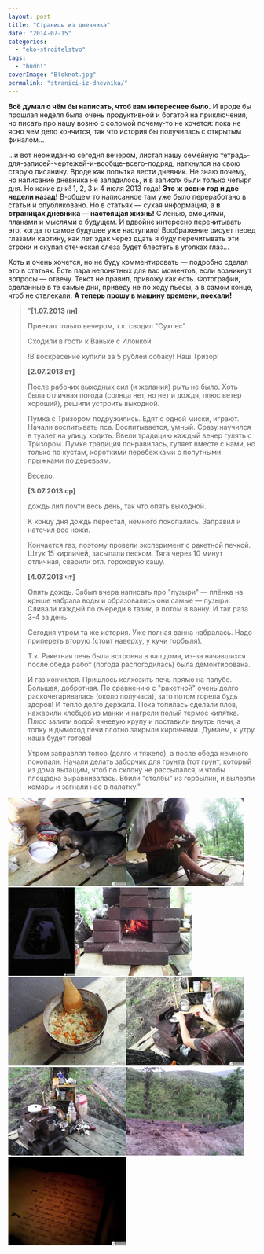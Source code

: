 ```yaml
---
layout: post
title: "Страницы из дневника"
date: "2014-07-15"
categories: 
  - "eko-stroitelstvo"
tags: 
  - "budni"
coverImage: "Bloknot.jpg"
permalink: "stranici-iz-dnevnika/"
---
```


**Всё думал о чём бы написать, чтоб вам интереснее было.** И вроде бы прошлая неделя была очень продуктивной и богатой на приключения, но писать про нашу возню с соломой почему-то не хочется: пока не ясно чем дело кончится, так что история бы получилась с открытым финалом...

...и вот неожиданно сегодня вечером, листая нашу семейную тетрадь-для-записей-чертежей-и-вообще-всего-подряд, наткнулся на свою старую писанину. Вроде как попытка вести дневник. Не знаю почему, но написание дневника не заладилось, и в записях были только четыря дня. Но какие дни! 1, 2, 3 и 4 июля 2013 года! **Это ж ровно год и две недели назад!** В-общем то написанное там уже было переработано в статьи и опубликовано. Но в статьях — сухая информация, а **в страницах дневника — настоящая жизнь!** С ленью, эмоциями, планами и мыслями о будущем. И вдвойне интересно перечитывать это, когда то самое будущее уже наступило! Воображение рисует перед глазами картину, как лет эдак через дцать я буду перечитывать эти строки и скупая отеческая слеза будет блестеть в уголках глаз...

Хоть и очень хочется, но не буду комментировать — подробно сделал это в статьях. Есть пара непонятных для вас моментов, если возникнут вопросы — отвечу. Текст не правил, привожу как есть. Фотографии, сделанные в те самые дни, приведу не по ходу пьесы, а в самом конце, чтоб не отвлекали. **А теперь прошу в машину времени, поехали!**

> "**\[1.07.2013 пн\]**
> 
> Приехал только вечером, т.к. сводил "Сухпес".
> 
> Сходили в гости к Ваньке с Илонкой.
> 
> !В воскресение купили за 5 рублей собаку! Наш Тризор!
> 
> **\[2.07.2013 вт\]**
> 
> После рабочих выходных сил (и желания) рыть не было. Хоть была отличная погода (солнца нет, но нет и дождя, плюс ветер хороший), решили устроить выходной.
> 
> Пумка с Тризором подружились. Едят с одной миски, играют. Начали воспитывать пса. Воспитывается, умный. Сразу научился в туалет на улицу ходить. Ввели традицию каждый вечер гулять с Тризором. Пумке традиция понравилась, гуляет вместе с нами, но только по кустам, короткими перебежками с попутными прыжками по деревьям.
> 
> Весело.
> 
> **\[3.07.2013 ср\]**
> 
> дождь лил почти весь день, так что опять выходной.
> 
> К концу дня дождь перестал, немного покопались. Заправил и наточил все ножи.
> 
> Кончается газ, поэтому провели эксперимент с ракетной печкой. Штук 15 кирпичей, засыпали песком. Тяга через 10 минут отличная, сварили отл. гороховую кашу.
> 
> **\[4.07.2013 чт\]**
> 
> Опять дождь. Забыл вчера написать про "пузыри" — плёнка на крыше набрала воды и образовались они самые — пузыри. Сливали каждый по очереди в тазик, а потом в ванну. И так раза 3-4 за день.
> 
> Сегодня утром та же история. Уже полная ванна набралась. Надо припереть вторую (стоит наверху, у кучи горбыля).
> 
> Т.к. Ракетная печь была встроена в вал дома, из-за начавшихся после обеда работ (погода распогодилась) была демонтирована.
> 
> И газ кончился. Пришлось колхозить печь прямо на палубе. Большая, добротная. По сравнению с "ракетной" очень долго раскочегаривалась (около получаса), зато потом горела будь здоров! И тепло долго держала. Пока топилась сделали плов, нажарили хлебцов из манки и нагрели полый термос кипятка. Плюс залили водой ячневую крупу и поставили внутрь печи, а топку и дымоход печи плотно закрыли кирпичами. Думаем, к утру каша будет готова!
> 
> Утром заправлял топор (долго и тяжело), а после обеда немного покопали. Начали делать заборчик для грунта (тот грунт, который из дома вытащим, чтоб по склону не рассыпался, и чтобы площадка выравнивалась. Вбили "столбы" из горбылин, и вылезли комары и загнали нас в палатку."

[![...Пумка с Тризором подружились. Едят с одной миски, играют...](images/IMG_20130701_191232-240x180.jpg)](/wp-content/uploads/IMG_20130701_191232.jpg)[![...Утром заправлял топор (долго и тяжело)...](images/IMG_20130703_144855-240x180.jpg)](/wp-content/uploads/IMG_20130703_144855.jpg)[![...Уже полная ванна набралась...](images/IMG_20130703_213232-e1405390425345-135x180.jpg)](/wp-content/uploads/IMG_20130703_213232-e1405390425345.jpg)[![...очень долго раскочегаривалась (около получаса), зато потом горела будь здоров!..](images/IMG_20130704_172034-240x180.jpg)](/wp-content/uploads/IMG_20130704_172034.jpg)[![...Пока топилась сделали плов...](images/IMG_20130704_172049-240x180.jpg)](/wp-content/uploads/IMG_20130704_172049.jpg)[![...нажарили хлебцов из манки...](images/IMG_20130704_171938-240x180.jpg)](/wp-content/uploads/IMG_20130704_171938.jpg)[![...залили водой ячневую крупу и поставили внутрь печи, а топку и дымоход печи плотно закрыли кирпичами. Думаем, к утру каша будет готова!](images/IMG_20130704_202902-240x180.jpg)](/wp-content/uploads/IMG_20130704_202902.jpg)[![...Вбили "столбы" из горбылин, и вылезли комары и загнали нас в палатку.](images/IMG_20130704_203050-240x180.jpg)](/wp-content/uploads/IMG_20130704_203050.jpg)[![Первоисточник!](images/IMG_20140714_223732-240x180.jpg)](/wp-content/uploads/IMG_20140714_223732.jpg)

